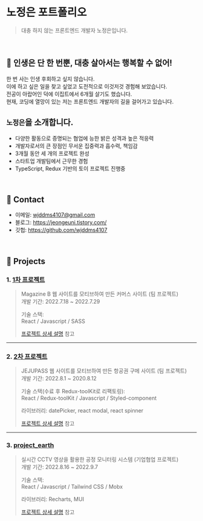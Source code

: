 # 노정은 포트폴리오
> 대충 하지 않는 프론트엔드 개발자 노정은입니다.

</br>

## :pushpin: 인생은 단 한 번뿐, 대충 살아서는 행복할 수 없어!
한 번 사는 인생 후회하고 싶지 않습니다. </br>
이에 하고 싶은 일을 찾고 싶었고 도전적으로 이것저것 경험해 보았습니다. </br>
전공이 아랍어인 덕에 이집트에서 6개월 살기도 했습니다. </br>
현재, 코딩에 열망이 있는 저는 프론트엔드 개발자의 길을 걸어가고 있습니다. </br>

## `노정은`을 소개합니다.
- 다양한 활동으로 증명되는 협업에 능한 밝은 성격과 높은 적응력
- 개발자로서의 큰 장점인 무서운 집중력과 흡수력, 책임감
- 3개월 동안 세 개의 프로젝트 완성
- 스타트업 개발팀에서 근무한 경험
- TypeScript, Redux 기반의 토이 프로젝트 진행중

</br>

## :pushpin: Contact
- 이메일: wjddms4107@gmail.com
- 블로그: https://jeongeuni.tistory.com/
- 깃헙: https://github.com/wjddms4107

</br>

## :pushpin: Projects
### 1. [1차 프로젝트](https://github.com/wjddms4107/magazine-K-frontend)
>Magazine B 웹 사이트를 모티브하여 만든 커머스 사이트 (팀 프로젝트)  
>개발 기간: 2022.7.18 ~ 2022.7.29 
>
>기술 스택:  
>React / Javascript / SASS
>
>[프로젝트 상세 설명](https://github.com/wjddms4107/magazine-K-frontend) 참고

---

### 2. [2차 프로젝트](https://github.com/wjddms4107/FREEPASS-frontend)
>JEJUPASS 웹 사이트를 모티브하여 만든 항공권 구메 사이트 (팀 프로젝트)  
>개발 기간: 2022.8.1 ~ 2020.8.12  
> 
>기술 스택(수료 후 Redux-toolKit로 리팩토링):  
>React / Redux-toolKit / Javascript / Styled-component
>
>라이브러리:
>datePicker, react modal, react spinner
>
>[프로젝트 상세 설명](https://github.com/wjddms4107/FREEPASS-frontend) 참고

---

### 3. [project_earth](https://github.com/wjddms4107/project_earth)
>실시간 CCTV 영상을 활용한 공정 모니터링 시스템  (기업협업 프로젝트)  
>개발 기간: 2022.8.16 ~ 2022.9.7 
>  
>기술 스택:  
>React / Javascript / Tailwind CSS / Mobx
>
>라이브러리:
> Recharts, MUI  
>
>[프로젝트 상세 설명](https://github.com/wjddms4107/project_earth) 참고

